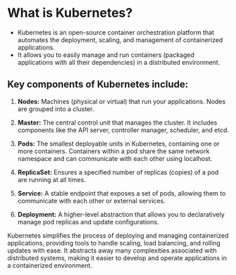 # What is Kubernetes?
- Kubernetes is an open-source container orchestration platform that automates the deployment, scaling, and management of containerized applications. 
- It allows you to easily manage and run containers (packaged applications with all their dependencies) in a distributed environment.

## Key components of Kubernetes include:

1. **Nodes:** Machines (physical or virtual) that run your applications. Nodes are grouped into a cluster.

2. **Master:** The central control unit that manages the cluster. It includes components like the API server, controller manager, scheduler, and etcd.

3. **Pods:** The smallest deployable units in Kubernetes, containing one or more containers. Containers within a pod share the same network namespace and can communicate with each other using localhost.

4. **ReplicaSet:** Ensures a specified number of replicas (copies) of a pod are running at all times.

5. **Service:** A stable endpoint that exposes a set of pods, allowing them to communicate with each other or external services.

6. **Deployment:** A higher-level abstraction that allows you to declaratively manage pod replicas and update configurations.

Kubernetes simplifies the process of deploying and managing containerized applications, providing tools to handle scaling, load balancing, and rolling updates with ease. It abstracts away many complexities associated with distributed systems, making it easier to develop and operate applications in a containerized environment.



